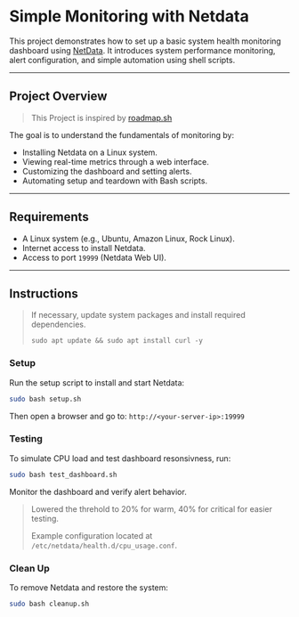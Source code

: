 # Simple Monitoring with Netdata

This project demonstrates how to set up a basic system health monitoring dashboard using [NetData](https://github.com/netdata/netdata). It introduces system performance monitoring, alert configuration, and simple automation using shell scripts. 

---
## Project Overview
> This Project is inspired by [roadmap.sh](https://roadmap.sh/projects/simple-monitoring-dashboard)

The goal is to understand the fundamentals of monitoring by:
- Installing Netdata on a Linux system.
- Viewing real-time metrics through a web interface.
- Customizing the dashboard and setting alerts.
- Automating setup and teardown with Bash scripts.

---
## Requirements
- A Linux system (e.g., Ubuntu, Amazon Linux, Rock Linux).
- Internet access to install Netdata.
- Access to port `19999` (Netdata Web UI).

---
## Instructions
> If necessary, update system packages and install required dependencies.
> 
> `sudo apt update && sudo apt install curl -y`

### Setup
Run the setup script to install and start Netdata:
```BASH
sudo bash setup.sh
```

Then open a browser and go to:
`http://<your-server-ip>:19999`

### Testing
To simulate CPU load and test dashboard resonsivness, run:
```BASH
sudo bash test_dashboard.sh
```
Monitor the dashboard and verify alert behavior. 
> Lowered the threhold to 20% for warm, 40% for critical for easier testing.
> 
> Example configuration located at `/etc/netdata/health.d/cpu_usage.conf`.

### Clean Up
To remove Netdata and restore the system:
```BASH
sudo bash cleanup.sh
```

